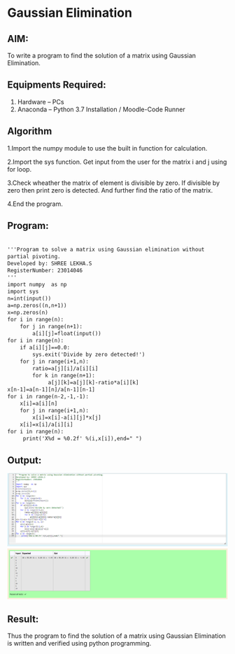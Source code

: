 # Gaussian Elimination

## AIM:
To write a program to find the solution of a matrix using Gaussian Elimination.

## Equipments Required:
1. Hardware – PCs
2. Anaconda – Python 3.7 Installation / Moodle-Code Runner

## Algorithm
1.Import the numpy module to use the built in function for calculation.

2.Import the sys function. Get input from the user for the matrix i and j using for loop.

3.Check wheather the matrix of element is divisible by zero. If divisible by zero then print zero is detected. And further find the ratio of the matrix.

4.End the program.


## Program:
```

'''Program to solve a matrix using Gaussian elimination without partial pivoting.
Developed by: SHREE LEKHA.S
RegisterNumber: 23014046
'''
import numpy  as np
import sys
n=int(input())
a=np.zeros((n,n+1))
x=np.zeros(n)
for i in range(n):
    for j in range(n+1):
        a[i][j]=float(input())
for i in range(n):
    if a[i][j]==0.0:
        sys.exit('Divide by zero detected!')
    for j in range(i+1,n):
        ratio=a[j][i]/a[i][i]
        for k in range(n+1):
             a[j][k]=a[j][k]-ratio*a[i][k]
x[n-1]=a[n-1][n]/a[n-1][n-1]
for i in range(n-2,-1,-1):
    x[i]=a[i][n]
    for j in range(i+1,n):
        x[i]=x[i]-a[i][j]*x[j]
    x[i]=x[i]/a[i][i]
for i in range(n):
     print('X%d = %0.2f' %(i,x[i]),end=" ")

```

## Output:
![gaussian elimination](/Screenshot%202023-11-27%20105323.png)


## Result:
Thus the program to find the solution of a matrix using Gaussian Elimination is written and verified using python programming.


